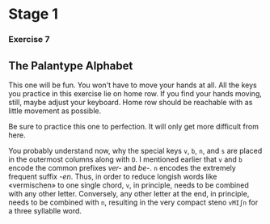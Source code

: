 # Stage 1

### Exercise 7

## The Palantype Alphabet

This one will be fun.
You won't have to move your hands at all.
All the keys you practice in this exercise lie on home row.
If you find your hands moving, still, maybe adjust your keyboard.
Home row should be reachable with as little movement as possible.

Be sure to practice this one to perfection. It will only get more difficult from here.

<!--separator-->

You probably understand now, why the special keys `v`, `b`, `n`, and `s` are placed in the outermost columns along with `D`.
I mentioned earlier that `v` and `b` encode the common prefixes *ver-* and *be-*.
`n` encodes the extremely frequent suffix *-en*.
Thus, in order to reduce longish words like «vermischen» to one single chord,
`v`, in principle, needs to be combined with any other letter.
Conversely, any other letter at the end, in principle, needs to be combined with `n`,
resulting in the very compact steno `vMIʃn` for a three syllablle word.
